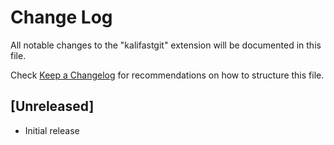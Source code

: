 # Change Log

All notable changes to the "kalifastgit" extension will be documented in this file.

Check [Keep a Changelog](http://keepachangelog.com/) for recommendations on how to structure this file.

## [Unreleased]

- Initial release